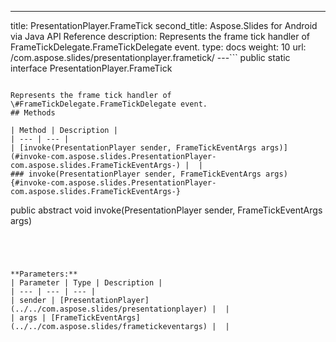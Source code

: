 ---
title: PresentationPlayer.FrameTick
second_title: Aspose.Slides for Android via Java API Reference
description: Represents the frame tick handler of FrameTickDelegate.FrameTickDelegate event.
type: docs
weight: 10
url: /com.aspose.slides/presentationplayer.frametick/
---```
public static interface PresentationPlayer.FrameTick
```

Represents the frame tick handler of \#FrameTickDelegate.FrameTickDelegate event.
## Methods

| Method | Description |
| --- | --- |
| [invoke(PresentationPlayer sender, FrameTickEventArgs args)](#invoke-com.aspose.slides.PresentationPlayer-com.aspose.slides.FrameTickEventArgs-) |  |
### invoke(PresentationPlayer sender, FrameTickEventArgs args) {#invoke-com.aspose.slides.PresentationPlayer-com.aspose.slides.FrameTickEventArgs-}
```
public abstract void invoke(PresentationPlayer sender, FrameTickEventArgs args)
```




**Parameters:**
| Parameter | Type | Description |
| --- | --- | --- |
| sender | [PresentationPlayer](../../com.aspose.slides/presentationplayer) |  |
| args | [FrameTickEventArgs](../../com.aspose.slides/frametickeventargs) |  |

